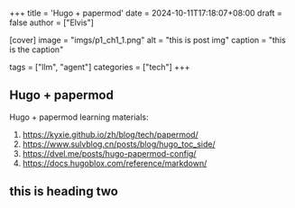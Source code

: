 +++
title = 'Hugo + papermod'
date = 2024-10-11T17:18:07+08:00
draft = false
author = ["Elvis"]

[cover]
    image = "imgs/p1_ch1_1.png"
    alt = "this is post img"
    caption = "this is the caption"

tags = ["llm", "agent"]
categories = ["tech"]
+++

## Hugo + papermod

Hugo + papermod learning materials:
1. https://kyxie.github.io/zh/blog/tech/papermod/
1. https://www.sulvblog.cn/posts/blog/hugo_toc_side/
1. https://dvel.me/posts/hugo-papermod-config/
1. https://docs.hugoblox.com/reference/markdown/

## this is heading two
